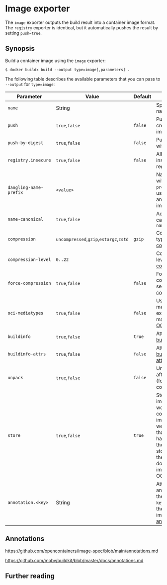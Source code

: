 # Image exporter

The `image` exporter outputs the build result into a container image format.
The `registry` exporter is identical, but it automatically pushes the result by
setting `push=true`.

## Synopsis

Build a container image using the `image` exporter:

```console
$ docker buildx build --output type=image[,parameters] .
```

The following table describes the available parameters that you can pass to
`--output` for `type=image`:

| Parameter         | Value            | Default                                 | Description                                                                                                                          |
| ----------------- | ---------------- | --------------------------------------- | ------------------------------------------------------------------------------------------------------------------------------------ |
| `name` | String | | Specify image name(s) |
| `push` | `true`,`false` | `false` | Push after creating the image. |
| `push-by-digest` | `true`,`false` | `false` | Push image without name. |
| `registry.insecure` | `true`,`false` | `false` | Allow pushing to insecure registry. |
| `dangling-name-prefix` | `<value>` | | Name image with `prefix@<digest>`, used for anonymous images |
| `name-canonical` | `true`,`false` | | Add additional canonical name `name@<digest>` |
| `compression` | `uncompressed`,`gzip`,`estargz`,`zstd` | `gzip` | Compression type, see [compression][1] |
| `compression-level` | `0..22` | | Compression level, see [compression][1] |
| `force-compression` | `true`,`false` | `false` | Forcefully apply compression, see [compression][1] |
| `oci-mediatypes` | `true`,`false` | `false` | Use OCI mediatypes in exporter manifests, see [OCI Media types][2] |
| `buildinfo` | `true`,`false` | `true` | Attach inline [build info][3] |
| `buildinfo-attrs` | `true`,`false` | `false` | Attach inline [build info attributes][3] |
| `unpack` | `true`,`false` | `false` | Unpack image after creation (for use with containerd) |
| `store` | `true`,`false` | `true` | Store the result images to the worker's (e.g. containerd) image store as well as ensures that the image has all blobs in the content store. Ignored if the worker doesn't have image store (e.g. OCI worker). |
| `annotation.<key>` | String | | Attach an annotation with the respective `key` and `value` to the built image,see [annotations][4] |

[1]: index.md#cache-compression
[2]: index.md#oci-media-types
[3]: index.md#build-info
[4]: #annotations

## Annotations

<!-- FIXME: how to present this info from buildkit -->

https://github.com/opencontainers/image-spec/blob/main/annotations.md

https://github.com/moby/buildkit/blob/master/docs/annotations.md

## Further reading
